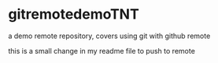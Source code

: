 # gitremotedemoTNT
a demo remote repository, covers using git with github remote

this is a small change in my readme file to push to remote
